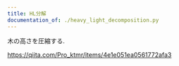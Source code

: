 ```yaml
---
title: HL分解
documentation_of: ./heavy_light_decomposition.py
---
```


木の高さを圧縮する.

https://qiita.com/Pro_ktmr/items/4e1e051ea0561772afa3


